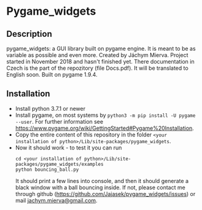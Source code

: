 # Pygame_widgets
## Description
pygame_widgets: a GUI library built on pygame engine. It is meant to be
as variable as possible and even more. Created by Jáchym Mierva. Project
started in November 2018 and hasn't finished yet. There documentation 
in Czech is the part of the repozitory (file Docs.pdf). It will be 
translated to English soon. Built on pygame 1.9.4.

## Installation
* Install python 3.7.1 or newer
* Install pygame, on most systems by `python3 -m pip install -U pygame --user`.
   For further information see
   https://www.pygame.org/wiki/GettingStarted#Pygame%20Installation.
* Copy the entire content of this repository in the folder `<your installation of python>/Lib/site-packages/pygame_widgets`.
* Now it should work - to test it you can run
   ```
   cd <your installation of python>/Lib/site-packages/pygame_widgets/examples
   python bouncing_ball.py
   ```
   It should print a few lines into console, and then it should generate a black
   window with a ball bouncing inside. If not, please contact me through github
   (https://github.com/Jajasek/pygame_widgets/issues) or mail jachym.mierva@gmail.com.
